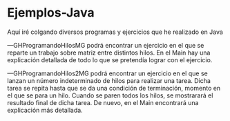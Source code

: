 # Ejemplos-Java
Aquí iré colgando diversos programas y ejercicios que he realizado en Java

—GHProgramandoHilosMG podrá encontrar un ejercicio en el que se reparte un trabajo sobre matriz entre distintos hilos. En el Main hay una explicación detallada de todo lo que se pretendía lograr con el ejercicio.

—GHProgramandoHilos2MG podrá encontrar un ejercicio en el que se lanzan un número indeterminado de hilos para realizar una tarea. Dicha tarea se repita hasta que se da una condición de terminación, momento en el que se para un hilo. Cuando se paren todos los hilos, se mostrarará el resultado final de dicha tarea. De nuevo, en el Main encontrará una explicación más detallada.
